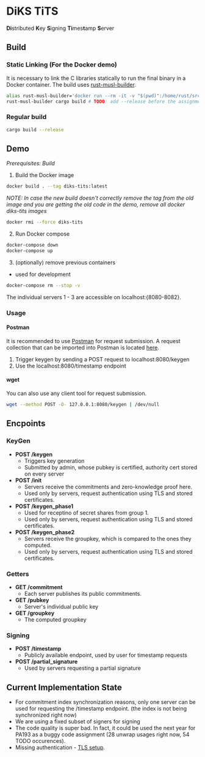 # DiKS TiTS 

**Di**stributed **K**ey **S**igning **Ti**mes**t**amp **S**erver

## Build

### Static Linking (For the Docker demo)

It is necessary to link the C libraries statically to run the final binary in a Docker container.
The build uses [rust-musl-builder](https://github.com/emk/rust-musl-builder).

```bash
alias rust-musl-builder='docker run --rm -it -v "$(pwd)":/home/rust/src ekidd/rust-musl-builder'
rust-musl-builder cargo build # TODO: add --release before the assignment submission
```

### Regular build
```bash
cargo build --release
```

## Demo

*Prerequisites: Build*

1. Build the Docker image
```bash
docker build . --tag diks-tits:latest
```

*NOTE: In case the new build doesn't correctly remove the tag from the old image and you are getting the old code in the demo, remove all docker diks-tits images*
```bash
docker rmi --force diks-tits
```

2. Run Docker compose
```bash
docker-compose down
docker-compose up
```
3. (optionally) remove previous containers
- used for development
```bash
docker-compose rm --stop -v
```

The individual servers 1 - 3 are accessible on localhost:{8080-8082}.

### Usage

#### Postman
It is recommended to use [Postman](https://www.postman.com/) for request submission. A request collection that can be imported into Postman is located [here](Diks-tits-requests.postman_collection.json).

1. Trigger keygen by sending a POST request to localhost:8080/keygen
2. Use the localhost:8080/timestamp endpoint

#### wget
You can also use any client tool for request submission.

```bash
wget --method POST -O- 127.0.0.1:8080/keygen | /dev/null
```

## Encpoints

### KeyGen

- **POST /keygen** 
  - Triggers key generation
  - Submitted by admin, whose pubkey is certified, authority cert stored on every server
- **POST /init**
  - Servers receive the commitments and zero-knowledge proof here.
  - Used only by servers, request authentication using TLS and stored certificates.
- **POST /keygen_phase1**
  - Used for receptino of secret shares from group 1.
  - Used only by servers, request authentication using TLS and stored certificates.
- **POST /keygen_phase2**
  - Servers receive the groupkey, which is compared to the ones they computed.
  - Used only by servers, request authentication using TLS and stored certificates.

### Getters
- **GET /commitment**
  - Each server publishes its public commitments.
- **GET /pubkey**
  - Server's individual public key
- **GET /groupkey**
  - The computed groupkey

### Signing
- **POST /timestamp**
  - Publicly available endpoint, used by user for timestamp requests
- **POST /partial_signature**
  - Used by servers requesting a partial signature

## Current Implementation State
- For commitment index synchronization reasons, only one server can be used for requesting the /timestamp endpoint. (the index is not being synchronized right now)
- We are using a fixed subset of signers for signing
- The code quality is super bad. In fact, it could be used the next year for PA193 as a buggy code assignment (28 unwrap usages right now, 54 TODO occurences).
- Missing authentication - [TLS setup](https://actix.rs/docs/http2/).